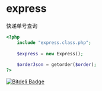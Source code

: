 express
=======

快递单号查询
```php
<?php
    include "express.class.php";
    
    $express = new Express();
    
    $orderJson = getorder($order);
?>
```



[![Bitdeli Badge](https://d2weczhvl823v0.cloudfront.net/ivanfemia/github-php-client/trend.png)](http://www.hioop.net "hioop")
